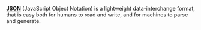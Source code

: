 [**JSON**](https://www.json.org/json-en.html) (JavaScript Object Notation) is a lightweight data-interchange format, that is easy both for humans to read and write, and for machines to parse and generate.
